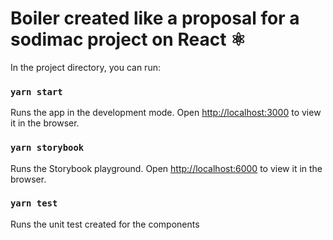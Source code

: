 # Boiler created like a proposal for a sodimac project on React ⚛️

In the project directory, you can run:
### `yarn start`

Runs the app in the development mode.
Open [http://localhost:3000](http://localhost:3000) to view it in the browser.

### `yarn storybook`

Runs the Storybook playground.
Open [http://localhost:6000](http://localhost:6000) to view it in the browser.

### `yarn test`

Runs the unit test created for the components
